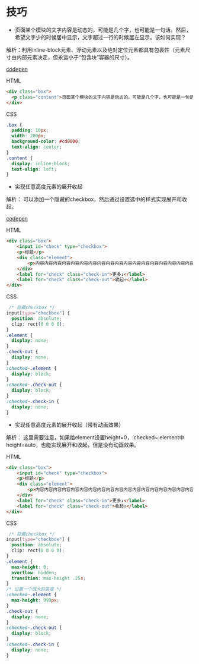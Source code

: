 # 技巧
* 页面某个模块的文字内容是动态的，可能是几个字，也可能是一句话。然后，希望文字少的时候居中显示，文字超过一行的时候居左显示。该如何实现？

解析：利用inline-block元素、浮动元素以及绝对定位元素都具有包裹性（元素尺寸由内部元素决定，但永远小于“包含块”容器的尺寸）。

[codepen](https://codepen.io/liuweitao/pen/MWKGKEX)

HTML
```html
<div class="box">
  <p class="content">页面某个模块的文字内容是动态的，可能是几个字，也可能是一句话。然后，希望文字少的时候居中显示，文字超过一行的时候居左显示。该如何实现？</p>
</div>
```
CSS
```css
.box {
  padding: 10px;
  width: 200px;
  background-color: #cd0000;
  text-align: center;
}
.content {
  display: inline-block;
  text-align: left;
}
```
* 实现任意高度元素的展开收起

解析： 可以添加一个隐藏的checkbox，然后通过设置选中的样式实现展开和收起。

[codepen](https://codepen.io/liuweitao/pen/NWxMxzw)

HTML
```html
<div class="box">
    <input id="check" type="checkbox">
    <p>标题</p>
    <div class="element">
        <p>内容内容内容内容内容内容内容内容内容内容内容内容内容内容内容内容内容内容内容内容内容内容内容</p>
    </div>
    <label for="check" class="check-in">更多↓</label>
    <label for="check" class="check-out">收起↑</label>
</div>
```
CSS
```css
 /* 隐藏checkbox */ 
input[type="checkbox"] {
  position: absolute;
  clip: rect(0 0 0 0);
}
.element {
  display: none;
}
.check-out {
  display: none;
}  
:checked~.element {
  display: block; 
}
:checked~.check-out {
  display: block;
}
:checked~.check-in {
  display: none;
}
```
* 实现任意高度元素的展开收起（带有动画效果）

解析： 这里需要注意，如果给element设置height=0，:checked~.element中height=auto，也能实现展开和收起，但是没有动画效果。

HTML
```html
<div class="box">
    <input id="check" type="checkbox">
    <p>标题</p>
    <div class="element">
        <p>内容内容内容内容内容内容内容内容内容内容内容内容内容内容内容内容内容内容内容内容内容内容内容</p>
    </div>
    <label for="check" class="check-in">更多↓</label>
    <label for="check" class="check-out">收起↑</label>
</div>
```
CSS
```css
 /* 隐藏checkbox */ 
input[type="checkbox"] {
  position: absolute;
  clip: rect(0 0 0 0);
}
.element {
  max-height: 0;
  overflow: hidden;
  transition: max-height .25s;
}
/* 设置一个很大的高度 */ 
:checked~.element {
  max-height: 999px; 
}
.check-out {
  display: none;
}  
:checked~.check-out {
  display: block;
}
:checked~.check-in {
  display: none;
}
```
